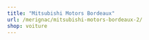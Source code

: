 ```yaml
---
title: "Mitsubishi Motors Bordeaux"
url: /merignac/mitsubishi-motors-bordeaux-2/
shop: voiture
---
```

